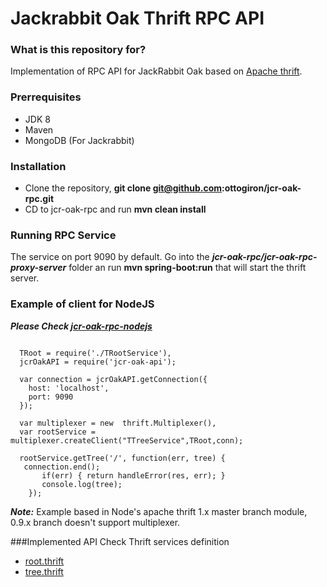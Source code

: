 #  Jackrabbit Oak Thrift RPC API #



### What is this repository for? ###

 Implementation of RPC API for JackRabbit Oak based on [Apache thrift](https://thrift.apache.org).


### Prerrequisites ###
* JDK 8
* Maven
* MongoDB  (For Jackrabbit)


### Installation
* Clone the repository, **git clone git@github.com:ottogiron/jcr-oak-rpc.git**
* CD to jcr-oak-rpc and run **mvn clean install**

### Running RPC Service
The service on port 9090 by default.
Go  into the ***jcr-oak-rpc/jcr-oak-rpc-proxy-server*** folder an run  **mvn spring-boot:run** that will start the thrift server.

### Example of client for NodeJS

***Please Check [jcr-oak-rpc-nodejs](https://github.com/ottogiron/jcr-oak-rpc-nodejs)***
```

  TRoot = require('./TRootService'),
  jcrOakAPI = require('jcr-oak-api');

  var connection = jcrOakAPI.getConnection({
    host: 'localhost',
    port: 9090
  });

  var multiplexer = new  thrift.Multiplexer(),
  var rootService =  multiplexer.createClient("TTreeService",TRoot,conn);

  rootService.getTree('/', function(err, tree) {
   connection.end();
       if(err) { return handleError(res, err); }
       console.log(tree);
    });

```
***Note:*** Example based in Node's apache thrift 1.x master branch module, 0.9.x branch doesn't support multiplexer.

###Implemented API
Check Thrift services definition
* [root.thrift](https://github.com/ottogiron/jcr-oak-rpc/blob/development/jcr-oak-rpc-services/src/main/resources/thrift/root.thrift)
* [tree.thrift](https://github.com/ottogiron/jcr-oak-rpc/blob/development/jcr-oak-rpc-services/src/main/resources/thrift/tree.thrift)
